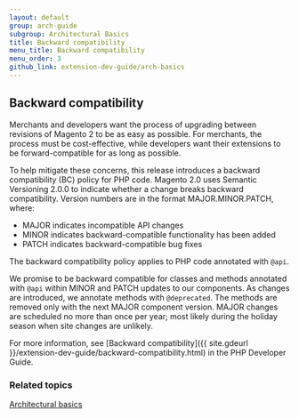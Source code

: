 ```yaml
---
layout: default
group: arch-guide
subgroup: Architectural Basics
title: Backward compatibility
menu_title: Backward compatibility
menu_order: 3
github_link: extension-dev-guide/arch-basics
---
```

<h2>Backward compatibility</h2>


Merchants and developers want the process of upgrading between revisions of Magento 2 to be as easy as possible. For merchants, the process must be cost-effective, while developers want their extensions to be forward-compatible for as long as possible.

To help mitigate these concerns, this release introduces a backward compatibility (BC) policy for PHP code. Magento 2.0 uses Semantic Versioning 2.0.0 to indicate whether a change breaks backward compatibility. Version numbers are in the format MAJOR.MINOR.PATCH, where:

* MAJOR indicates incompatible API changes
* MINOR indicates backward-compatible functionality has been added
* PATCH indicates backward-compatible bug fixes

The backward compatibility policy applies to PHP code annotated with `@api`.

We promise to be backward compatible for classes and methods annotated with `@api` within MINOR and PATCH updates to our components. As changes are introduced, we annotate methods with `@deprecated`. The methods are removed only with the next MAJOR component version. MAJOR changes are scheduled no more than once per year; most likely during the holiday season when site changes are unlikely.

For more information, see [Backward compatibility]({{ site.gdeurl }}/extension-dev-guide/backward-compatibility.html) in the PHP Developer Guide.

<h3>Related topics</h3>

<a href="{{ site.gdeurl }}architecture/archi_perspectives/ABasics_intro.html">Architectural basics</a>

